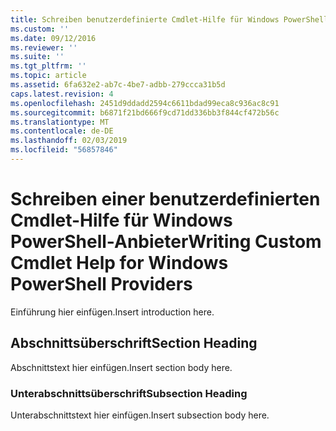 ```yaml
---
title: Schreiben benutzerdefinierte Cmdlet-Hilfe für Windows PowerShell-Anbietern | Microsoft-Dokumentation
ms.custom: ''
ms.date: 09/12/2016
ms.reviewer: ''
ms.suite: ''
ms.tgt_pltfrm: ''
ms.topic: article
ms.assetid: 6fa632e2-ab7c-4be7-adbb-279ccca31b5d
caps.latest.revision: 4
ms.openlocfilehash: 2451d9ddadd2594c6611bdad99eca8c936ac8c91
ms.sourcegitcommit: b6871f21bd666f9cd71dd336bb3f844cf472b56c
ms.translationtype: MT
ms.contentlocale: de-DE
ms.lasthandoff: 02/03/2019
ms.locfileid: "56857846"
---
```

# <a name="writing-custom-cmdlet-help-for-windows-powershell-providers"></a><span data-ttu-id="f060a-102">Schreiben einer benutzerdefinierten Cmdlet-Hilfe für Windows PowerShell-Anbieter</span><span class="sxs-lookup"><span data-stu-id="f060a-102">Writing Custom Cmdlet Help for Windows PowerShell Providers</span></span>

<span data-ttu-id="f060a-103">Einführung hier einfügen.</span><span class="sxs-lookup"><span data-stu-id="f060a-103">Insert introduction here.</span></span>

## <a name="section-heading"></a><span data-ttu-id="f060a-104">Abschnittsüberschrift</span><span class="sxs-lookup"><span data-stu-id="f060a-104">Section Heading</span></span>

 <span data-ttu-id="f060a-105">Abschnittstext hier einfügen.</span><span class="sxs-lookup"><span data-stu-id="f060a-105">Insert section body here.</span></span>

### <a name="subsection-heading"></a><span data-ttu-id="f060a-106">Unterabschnittsüberschrift</span><span class="sxs-lookup"><span data-stu-id="f060a-106">Subsection Heading</span></span>

 <span data-ttu-id="f060a-107">Unterabschnittstext hier einfügen.</span><span class="sxs-lookup"><span data-stu-id="f060a-107">Insert subsection body here.</span></span>